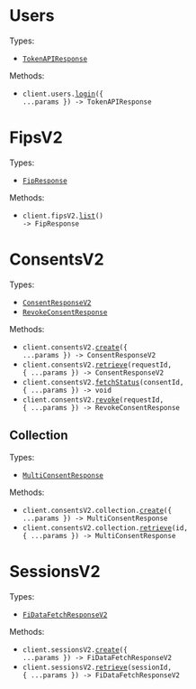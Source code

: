 # Users

Types:

- <code><a href="./src/resources/users.ts">TokenAPIResponse</a></code>

Methods:

- <code title="post /users/login">client.users.<a href="./src/resources/users.ts">login</a>({ ...params }) -> TokenAPIResponse</code>

# FipsV2

Types:

- <code><a href="./src/resources/fips-v2.ts">FipResponse</a></code>

Methods:

- <code title="get /v2/fips">client.fipsV2.<a href="./src/resources/fips-v2.ts">list</a>() -> FipResponse</code>

# ConsentsV2

Types:

- <code><a href="./src/resources/consents-v2/consents-v2.ts">ConsentResponseV2</a></code>
- <code><a href="./src/resources/consents-v2/consents-v2.ts">RevokeConsentResponse</a></code>

Methods:

- <code title="post /v2/consents">client.consentsV2.<a href="./src/resources/consents-v2/consents-v2.ts">create</a>({ ...params }) -> ConsentResponseV2</code>
- <code title="get /v2/consents/{request_id}">client.consentsV2.<a href="./src/resources/consents-v2/consents-v2.ts">retrieve</a>(requestId, { ...params }) -> ConsentResponseV2</code>
- <code title="get /v2/consents/{consent_id}/fetch/status">client.consentsV2.<a href="./src/resources/consents-v2/consents-v2.ts">fetchStatus</a>(consentId, { ...params }) -> void</code>
- <code title="post /v2/consents/{request_id}/revoke">client.consentsV2.<a href="./src/resources/consents-v2/consents-v2.ts">revoke</a>(requestId, { ...params }) -> RevokeConsentResponse</code>

## Collection

Types:

- <code><a href="./src/resources/consents-v2/collection.ts">MultiConsentResponse</a></code>

Methods:

- <code title="post /v2/consents/collection">client.consentsV2.collection.<a href="./src/resources/consents-v2/collection.ts">create</a>({ ...params }) -> MultiConsentResponse</code>
- <code title="get /v2/consents/collection/{id}">client.consentsV2.collection.<a href="./src/resources/consents-v2/collection.ts">retrieve</a>(id, { ...params }) -> MultiConsentResponse</code>

# SessionsV2

Types:

- <code><a href="./src/resources/sessions-v2.ts">FiDataFetchResponseV2</a></code>

Methods:

- <code title="post /v2/sessions">client.sessionsV2.<a href="./src/resources/sessions-v2.ts">create</a>({ ...params }) -> FiDataFetchResponseV2</code>
- <code title="get /v2/sessions/{session_id}">client.sessionsV2.<a href="./src/resources/sessions-v2.ts">retrieve</a>(sessionId, { ...params }) -> FiDataFetchResponseV2</code>
